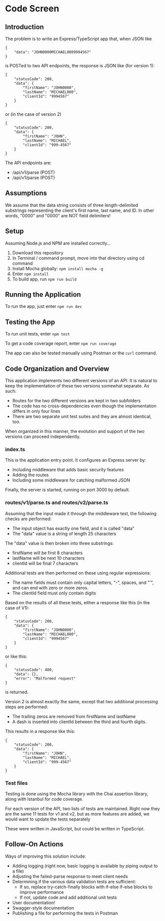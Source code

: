 # Code Screen

## Introduction
The problem is to write an Express/TypeScript app that, when JSON like
```
{
    "data": "JOHN0000MICHAEL0009994567"
}
```
is POSTed to two API endpoints, the response is JSON like (for version 1):
```
{
    "statusCode": 200,
    "data": {
        "firstName": "JOHN0000",
        "lastName": "MICHAEL000",
        "clientId": "9994567"
    }
}
```
or (in the case of version 2)
```
{
    "statusCode": 200,
    "data": {
        "firstName": "JOHN",
        "lastName": "MICHAEL",
        "clientId": "999-4567"
    }
}
```

The API endpoints are:
* /api/v1/parse (POST)
* /api/v1/parse (POST)

## Assumptions
We assume that the data string consists of three length-delimited substrings 
representing the client's first name, last name, and ID. In other words, "0000" 
and "0000" are NOT field delimiters!


## Setup
Assuming Node.js and NPM are installed correctly...
1. Download this repository
2. In Terminal / command prompt, move into that directory using cd command
3. Install Mocha globally: ```npm install mocha -g```
4. Enter ```npm install```
5. To build app, run ```npm run build```

## Running the Application
To run the app, just enter ```npm run dev```

## Testing the App
To run unit tests, enter ```npm test```

To get a code coverage report, enter ```npm run coverage```

The app can also be tested manually using Postman or the ```curl``` command.


## Code Organization and Overview
This application implements two different versions of an API. It is natural to keep 
the implementation of these two versions somewhat separate. As such:
* Routes for the two different versions are kept in two subfolders
* The code has no cross-dependencies even though the implementation differs in only four lines
* There are two separate unit test suites and they are almost identical, too.

When organized in this manner, the evolution and support of the two versions can proceed independently.

### index.ts
This is the application entry point. It configures an Express server by:
* Including middleware that adds basic security features
* Adding the routes
* Including some middleware for catching malformed JSON

Finally, the server is started, running on port 3000 by default.
  
### routes/v1/parse.ts and routes/v2/parse.ts
Assuming that the input made it through the middleware test, the following checks are performed:
* The input object has exactly one field, and it is called "data"
* The "data" value is a string of length 25 characters

The "data" value is then broken into three substrings:
* firstName will be first 8 characters
* lastName will be next 10 characters
* clientId will be final 7 characters

Additional tests are then performed on these using regular expressions:
* The name fields must contain only capital letters, "-", spaces, and "'", and can end with zero or more zeros.
* The clientId field must only contain digits

Based on the results of all these tests, either a response like this (in the case of V1):
```
{
    "statusCode": 200,
    "data": {
        "firstName": "JOHN0000",
        "lastName": "MICHAEL000",
        "clientId": "9994567"
    }
}
```
or like this:
```
{
    "statusCode": 400,
    "data": {},
    "error": "Malformed request"
}
```
is returned.

Version 2 is almost exactly the same, except that two additional processing steps are performed:
* The trailing zeros are removed from firstName and lastName
* A dash is inserted into clientId between the third and fourth digits.

This results in a response like this:
```
{
    "statusCode": 200,
    "data": {
        "firstName": "JOHN",
        "lastName": "MICHAEL",
        "clientId": "999-4567"
    }
}
```

### Test files
Testing is done using the Mocha library with the Chai assertion library, 
along with Istanbul for code coverage.

For each version of the API, two lists of tests are maintained. Right now they are the 
same 11 tests for v1 and v2, but as more features are added, we would want to update the 
tests separately

These were written in JavaScript, but could be written in TypeScript. 


## Follow-On Actions
Ways of improving this solution include:
* Adding logging (right now, basic logging is available by piping output to a file)
* Adjusting the failed-parse response to meet client needs
* Determining if the various data validation tests are sufficient:
  - If so, replace try-catch-finally blocks with if-else if-else blocks to improve 
    performance
  - If not, update code and add additional unit tests
* User documentation!
* Swagger-style documentation
* Publishing a file for performing the tests in Postman 